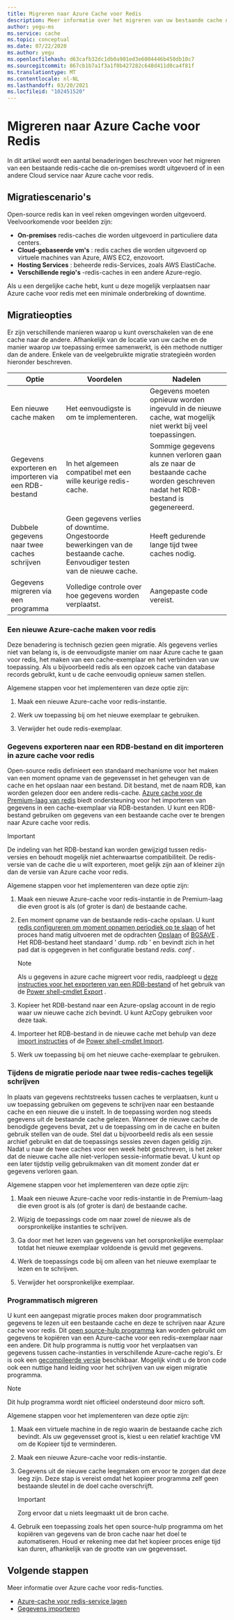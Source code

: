 ```yaml
---
title: Migreren naar Azure Cache voor Redis
description: Meer informatie over het migreren van uw bestaande cache naar Azure cache voor redis
author: yegu-ms
ms.service: cache
ms.topic: conceptual
ms.date: 07/22/2020
ms.author: yegu
ms.openlocfilehash: d63cafb32dc1db0a901ed3e6004446b450db10c7
ms.sourcegitcommit: 867cb1b7a1f3a1f0b427282c648d411d0ca4f81f
ms.translationtype: MT
ms.contentlocale: nl-NL
ms.lasthandoff: 03/20/2021
ms.locfileid: "102451520"
---
```

# <a name="migrate-to-azure-cache-for-redis"></a>Migreren naar Azure Cache voor Redis
In dit artikel wordt een aantal benaderingen beschreven voor het migreren van een bestaande redis-cache die on-premises wordt uitgevoerd of in een andere Cloud service naar Azure cache voor redis.

## <a name="migration-scenarios"></a>Migratiescenario's
Open-source redis kan in veel reken omgevingen worden uitgevoerd. Veelvoorkomende voor beelden zijn:

- **On-premises** redis-caches die worden uitgevoerd in particuliere data centers.
- **Cloud-gebaseerde vm's** : redis caches die worden uitgevoerd op virtuele machines van Azure, AWS EC2, enzovoort.
- **Hosting Services** : beheerde redis-Services, zoals AWS ElastiCache.
- **Verschillende regio's** -redis-caches in een andere Azure-regio.

Als u een dergelijke cache hebt, kunt u deze mogelijk verplaatsen naar Azure cache voor redis met een minimale onderbreking of downtime.

## <a name="migration-options"></a>Migratieopties

Er zijn verschillende manieren waarop u kunt overschakelen van de ene cache naar de andere. Afhankelijk van de locatie van uw cache en de manier waarop uw toepassing ermee samenwerkt, is één methode nuttiger dan de andere. Enkele van de veelgebruikte migratie strategieën worden hieronder beschreven.

   | Optie       | Voordelen | Nadelen |
   | ------------ | ---------- | ------------- |
   | Een nieuwe cache maken | Het eenvoudigste is om te implementeren. | Gegevens moeten opnieuw worden ingevuld in de nieuwe cache, wat mogelijk niet werkt bij veel toepassingen. |
   | Gegevens exporteren en importeren via een RDB-bestand | In het algemeen compatibel met een wille keurige redis-cache. | Sommige gegevens kunnen verloren gaan als ze naar de bestaande cache worden geschreven nadat het RDB-bestand is gegenereerd. | 
   | Dubbele gegevens naar twee caches schrijven | Geen gegevens verlies of downtime. Ongestoorde bewerkingen van de bestaande cache. Eenvoudiger testen van de nieuwe cache. | Heeft gedurende lange tijd twee caches nodig. | 
   | Gegevens migreren via een programma | Volledige controle over hoe gegevens worden verplaatst. | Aangepaste code vereist. | 

### <a name="create-a-new-azure-cache-for-redis"></a>Een nieuwe Azure-cache maken voor redis

Deze benadering is technisch gezien geen migratie. Als gegevens verlies niet van belang is, is de eenvoudigste manier om naar Azure cache te gaan voor redis, het maken van een cache-exemplaar en het verbinden van uw toepassing. Als u bijvoorbeeld redis als een opzoek cache van database records gebruikt, kunt u de cache eenvoudig opnieuw samen stellen.

Algemene stappen voor het implementeren van deze optie zijn:

1. Maak een nieuwe Azure-cache voor redis-instantie.

2. Werk uw toepassing bij om het nieuwe exemplaar te gebruiken.

3. Verwijder het oude redis-exemplaar.

### <a name="export-data-to-an-rdb-file-and-import-it-into-azure-cache-for-redis"></a>Gegevens exporteren naar een RDB-bestand en dit importeren in azure cache voor redis

Open-source redis definieert een standaard mechanisme voor het maken van een moment opname van de gegevensset in het geheugen van de cache en het opslaan naar een bestand. Dit bestand, met de naam RDB, kan worden gelezen door een andere redis-cache. [Azure cache voor de Premium-laag van redis](cache-overview.md#service-tiers) biedt ondersteuning voor het importeren van gegevens in een cache-exemplaar via RDB-bestanden. U kunt een RDB-bestand gebruiken om gegevens van een bestaande cache over te brengen naar Azure cache voor redis.

> [!IMPORTANT]
> De indeling van het RDB-bestand kan worden gewijzigd tussen redis-versies en behoudt mogelijk niet achterwaartse compatibiliteit. De redis-versie van de cache die u wilt exporteren, moet gelijk zijn aan of kleiner zijn dan de versie van Azure cache voor redis.
>

Algemene stappen voor het implementeren van deze optie zijn:

1. Maak een nieuwe Azure-cache voor redis-instantie in de Premium-laag die even groot is als (of groter is dan) de bestaande cache.

2. Een moment opname van de bestaande redis-cache opslaan. U kunt [redis configureren om moment opnamen periodiek op te slaan](https://redis.io/topics/persistence) of het proces hand matig uitvoeren met de opdrachten [Opslaan](https://redis.io/commands/save) of [BGSAVE](https://redis.io/commands/bgsave) . Het RDB-bestand heet standaard ' dump. rdb ' en bevindt zich in het pad dat is opgegeven in het configuratie bestand *redis. conf* .

    > [!NOTE]
    > Als u gegevens in azure cache migreert voor redis, raadpleegt u [deze instructies voor het exporteren van een RDB-bestand](cache-how-to-import-export-data.md) of het gebruik van de [Power shell-cmdlet Export](/powershell/module/azurerm.rediscache/export-azurermrediscache) .
    >

3. Kopieer het RDB-bestand naar een Azure-opslag account in de regio waar uw nieuwe cache zich bevindt. U kunt AzCopy gebruiken voor deze taak.

4. Importeer het RDB-bestand in de nieuwe cache met behulp van deze [import instructies](cache-how-to-import-export-data.md) of de [Power shell-cmdlet Import](/powershell/module/azurerm.rediscache/import-azurermrediscache).

5. Werk uw toepassing bij om het nieuwe cache-exemplaar te gebruiken.

### <a name="write-to-two-redis-caches-simultaneously-during-migration-period"></a>Tijdens de migratie periode naar twee redis-caches tegelijk schrijven

In plaats van gegevens rechtstreeks tussen caches te verplaatsen, kunt u uw toepassing gebruiken om gegevens te schrijven naar een bestaande cache en een nieuwe die u instelt. In de toepassing worden nog steeds gegevens uit de bestaande cache gelezen. Wanneer de nieuwe cache de benodigde gegevens bevat, zet u de toepassing om in de cache en buiten gebruik stellen van de oude. Stel dat u bijvoorbeeld redis als een sessie archief gebruikt en dat de toepassings sessies zeven dagen geldig zijn. Nadat u naar de twee caches voor een week hebt geschreven, is het zeker dat de nieuwe cache alle niet-verlopen sessie-informatie bevat. U kunt op een later tijdstip veilig gebruikmaken van dit moment zonder dat er gegevens verloren gaan.

Algemene stappen voor het implementeren van deze optie zijn:

1. Maak een nieuwe Azure-cache voor redis-instantie in de Premium-laag die even groot is als (of groter is dan) de bestaande cache.

2. Wijzig de toepassings code om naar zowel de nieuwe als de oorspronkelijke instanties te schrijven.

3. Ga door met het lezen van gegevens van het oorspronkelijke exemplaar totdat het nieuwe exemplaar voldoende is gevuld met gegevens.

4. Werk de toepassings code bij om alleen van het nieuwe exemplaar te lezen en te schrijven.

5. Verwijder het oorspronkelijke exemplaar.

### <a name="migrate-programmatically"></a>Programmatisch migreren

U kunt een aangepast migratie proces maken door programmatisch gegevens te lezen uit een bestaande cache en deze te schrijven naar Azure cache voor redis. Dit [open source-hulp programma](https://github.com/deepakverma/redis-copy) kan worden gebruikt om gegevens te kopiëren van een Azure-cache voor een redis-exemplaar naar een andere. Dit hulp programma is nuttig voor het verplaatsen van gegevens tussen cache-instanties in verschillende Azure-cache regio's. Er is ook een [gecompileerde versie](https://github.com/deepakverma/redis-copy/releases/download/alpha/Release.zip) beschikbaar. Mogelijk vindt u de bron code ook een nuttige hand leiding voor het schrijven van uw eigen migratie programma.

> [!NOTE]
> Dit hulp programma wordt niet officieel ondersteund door micro soft. 
>

Algemene stappen voor het implementeren van deze optie zijn:

1. Maak een virtuele machine in de regio waarin de bestaande cache zich bevindt. Als uw gegevensset groot is, kiest u een relatief krachtige VM om de Kopieer tijd te verminderen.

2. Maak een nieuwe Azure-cache voor redis-instantie.

3. Gegevens uit de nieuwe cache leegmaken om ervoor te zorgen dat deze leeg zijn. Deze stap is vereist omdat het kopieer programma zelf geen bestaande sleutel in de doel cache overschrijft.

    > [!IMPORTANT]
    > Zorg ervoor dat u niets leegmaakt uit de bron cache.
    >

4. Gebruik een toepassing zoals het open source-hulp programma om het kopiëren van gegevens van de bron cache naar het doel te automatiseren. Houd er rekening mee dat het kopieer proces enige tijd kan duren, afhankelijk van de grootte van uw gegevensset.

## <a name="next-steps"></a>Volgende stappen
Meer informatie over Azure cache voor redis-functies.

* [Azure-cache voor redis-service lagen](cache-overview.md#service-tiers)
* [Gegevens importeren](cache-how-to-import-export-data.md#import)